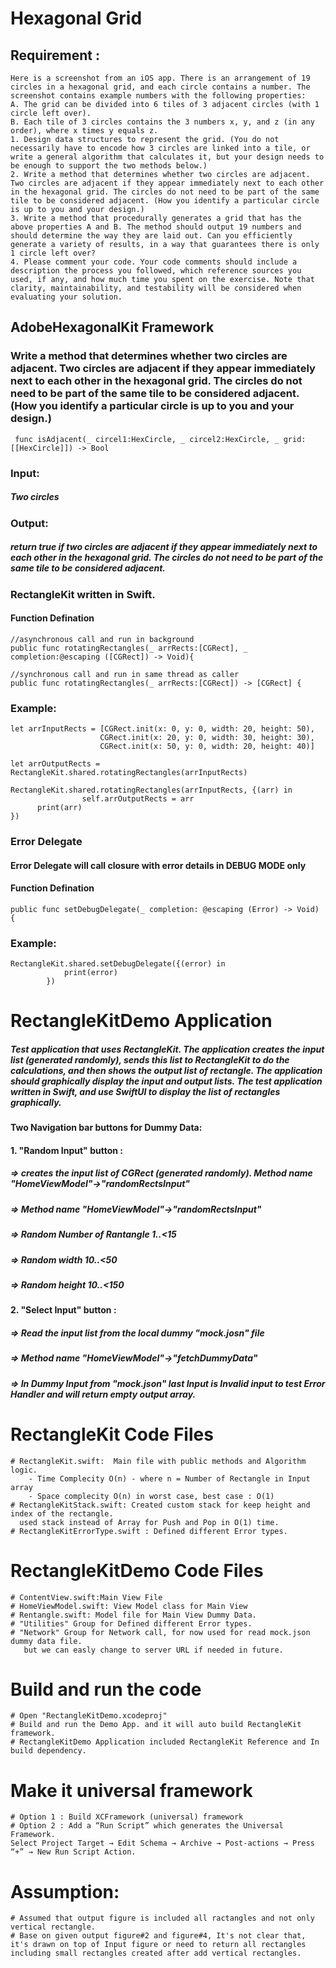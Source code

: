 
# Hexagonal Grid

## Requirement : 

```
Here is a screenshot from an iOS app. There is an arrangement of 19 circles in a hexagonal grid, and each circle contains a number. The screenshot contains example numbers with the following properties:
A. The grid can be divided into 6 tiles of 3 adjacent circles (with 1 circle left over).
B. Each tile of 3 circles contains the 3 numbers x, y, and z (in any order), where x times y equals z.
1. Design data structures to represent the grid. (You do not necessarily have to encode how 3 circles are linked into a tile, or write a general algorithm that calculates it, but your design needs to be enough to support the two methods below.)
2. Write a method that determines whether two circles are adjacent. Two circles are adjacent if they appear immediately next to each other in the hexagonal grid. The circles do not need to be part of the same tile to be considered adjacent. (How you identify a particular circle is up to you and your design.)
3. Write a method that procedurally generates a grid that has the above properties A and B. The method should output 19 numbers and should determine the way they are laid out. Can you efficiently generate a variety of results, in a way that guarantees there is only 1 circle left over?
4. Please comment your code. Your code comments should include a description the process you followed, which reference sources you used, if any, and how much time you spent on the exercise. Note that clarity, maintainability, and testability will be considered when evaluating your solution.
```

## AdobeHexagonalKit Framework

### Write a method that determines whether two circles are adjacent. Two circles are adjacent if they appear immediately next to each other in the hexagonal grid. The circles do not need to be part of the same tile to be considered adjacent. (How you identify a particular circle is up to you and your design.)
```
 func isAdjacent(_ circel1:HexCircle, _ circel2:HexCircle, _ grid:[[HexCircle]]) -> Bool
```

### Input: 
##### Two circles 

### Output: 
##### return true if two circles are adjacent if they appear immediately next to each other in the hexagonal grid. The circles do not need to be part of the same tile to be considered adjacent. 

### RectangleKit written in Swift.

#### Function Defination 

```
//asynchronous call and run in background
public func rotatingRectangles(_ arrRects:[CGRect], _ completion:@escaping ([CGRect]) -> Void){
```

```
//synchronous call and run in same thread as caller 
public func rotatingRectangles(_ arrRects:[CGRect]) -> [CGRect] {
```

### Example: 

```
let arrInputRects = [CGRect.init(x: 0, y: 0, width: 20, height: 50),
                    CGRect.init(x: 20, y: 0, width: 30, height: 30),
                    CGRect.init(x: 50, y: 0, width: 20, height: 40)]
                    
let arrOutputRects = RectangleKit.shared.rotatingRectangles(arrInputRects)
                
RectangleKit.shared.rotatingRectangles(arrInputRects, {(arr) in
                self.arrOutputRects = arr
      print(arr)
})                
```

### Error Delegate

#### Error Delegate will call closure with error details in DEBUG MODE only 

#### Function Defination 

```
public func setDebugDelegate(_ completion: @escaping (Error) -> Void) {
```

### Example: 
```
RectangleKit.shared.setDebugDelegate({(error) in
            print(error)
        })
```        
        




# RectangleKitDemo Application 

##### Test application that uses RectangleKit. The application creates the input list (generated randomly), sends this list to RectangleKit to do the calculations, and then shows the output list of rectangle. The application should graphically display the input and output lists. The test application written in Swift, and use SwiftUI to display the list of rectangles graphically.


#### Two Navigation bar buttons for Dummy Data:
 
#### 1. "Random Input" button :  
##### => creates the input list of CGRect (generated randomly). Method name "HomeViewModel"->"randomRectsInput" 
##### => Method name "HomeViewModel"->"randomRectsInput" 
##### => Random Number of Rantangle 1..<15
##### => Random width 10..<50
##### => Random height 10..<150

#### 2. "Select Input" button :  
##### => Read the input list from the local dummy "mock.josn" file  
##### => Method name "HomeViewModel"->"fetchDummyData" 
##### => In Dummy Input from "mock.json" last Input is Invalid input to test Error Handler and will return empty output array.

  

# RectangleKit Code Files

```
# RectangleKit.swift:  Main file with public methods and Algorithm logic. 
    - Time Complecity O(n) - where n = Number of Rectangle in Input array
    - Space complecity O(n) in worst case, best case : O(1)
# RectangleKitStack.swift: Created custom stack for keep height and index of the rectangle. 
  used stack instead of Array for Push and Pop in O(1) time.    
# RectangleKitErrorType.swift : Defined different Error types. 

```

# RectangleKitDemo Code Files

```
# ContentView.swift:Main View File 
# HomeViewModel.swift: View Model class for Main View
# Rentangle.swift: Model file for Main View Dummy Data.
# "Utilities" Group for Defined different Error types. 
# "Network" Group for Network call, for now used for read mock.json dummy data file. 
   but we can easly change to server URL if needed in future. 
```

# Build and run the code 

```
# Open "RectangleKitDemo.xcodeproj" 
# Build and run the Demo App. and it will auto build RectangleKit framework. 
# RectangleKitDemo Application included RectangleKit Reference and In build dependency. 

```


# Make it universal framework

```
# Option 1 : Build XCFramework (universal) framework
# Option 2 : Add a “Run Script” which generates the Universal Framework.
Select Project Target → Edit Schema → Archive → Post-actions → Press “+” → New Run Script Action.

```


# Assumption:

```
# Assumed that output figure is included all ractangles and not only vertical rectangle.
# Base on given output figure#2 and figure#4, It's not clear that, 
it's drawn on top of Input figure or need to return all rectangles 
including small rectangles created after add vertical rectangles.

```
